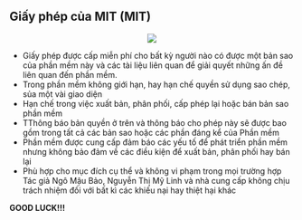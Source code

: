 ﻿## Giấy phép của MIT (MIT)

<p align="center"><img src="http://static.congnghe.vn/tinmoi/store/techmag/thumb/21062016/215/them-cong-cu-stickies-ghi-chu-moi-tren-windows-10-2037549.jpg.600.0.jpg"></p>

<ul>
  <li>Giấy phép được cấp miễn phí cho bất kỳ người nào có được một bản sao của 
phần mềm này và các tài liệu liên quan để giải quyết những ấn đề liên quan đến phần mềm.</li>
  <li>Trong phần mềm không giới hạn, hay hạn chế quyền sử dụng sao chép, sủa một vài giao diện</li>
  <li>Hạn chế trong việc xuất bản, phân phối, cấp phép lại hoặc bán bản sao phần mềm</li>
  <li>TThông báo bản quyền ở trên và thông báo cho phép này sẽ được bao gồm trong tất cả các bản sao hoặc các phần đáng kể của Phần mềm</li>
  <li>Phần mềm được cung cấp đảm báo các yếu tố để phát triển phần mềm nhưng không bảo
đảm về các điều kiện để xuất bản, phân phối hay bán lại</li>
  <li>Phù hợp cho mục đích cụ thể và không vi phạm trong mọi trường hợp</li>
Tác giả Ngô Mậu Bảo, Nguyễn Thị Mỹ Linh và nhà cung cấp không chịu trách nhiệm đối với 
bất kì các khiếu nại hay thiệt hại khác
</ul>


**GOOD LUCK!!!**